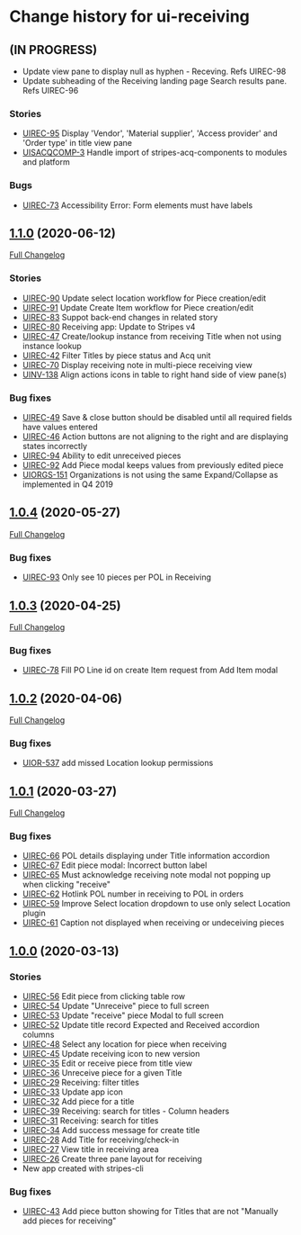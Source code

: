 # Change history for ui-receiving

## (IN PROGRESS)

* Update view pane to display null as hyphen - Receving. Refs UIREC-98
* Update subheading of the Receiving landing page Search results pane. Refs UIREC-96

### Stories
* [UIREC-95](https://issues.folio.org/browse/UIREC-95) Display 'Vendor', 'Material supplier', 'Access provider' and 'Order type' in title view pane
* [UISACQCOMP-3](https://issues.folio.org/browse/UISACQCOMP-3) Handle import of stripes-acq-components to modules and platform

### Bugs
* [UIREC-73](https://issues.folio.org/browse/UIREC-73) Accessibility Error: Form elements must have labels

## [1.1.0](https://github.com/folio-org/ui-receiving/tree/v1.1.0) (2020-06-12)
[Full Changelog](https://github.com/folio-org/ui-receiving/compare/v1.0.4...v1.1.0)

### Stories
* [UIREC-90](https://issues.folio.org/browse/UIREC-90) Update select location workflow for Piece creation/edit
* [UIREC-91](https://issues.folio.org/browse/UIREC-91) Update Create Item workflow for Piece creation/edit
* [UIREC-83](https://issues.folio.org/browse/UIREC-83) Suppot back-end changes in related story
* [UIREC-80](https://issues.folio.org/browse/UIREC-80) Receiving app: Update to Stripes v4
* [UIREC-47](https://issues.folio.org/browse/UIREC-47) Create/lookup instance from receiving Title when not using instance lookup
* [UIREC-42](https://issues.folio.org/browse/UIREC-42) Filter Titles by piece status and Acq unit
* [UIREC-70](https://issues.folio.org/browse/UIREC-70) Display receiving note in multi-piece receiving view
* [UINV-138](https://issues.folio.org/browse/UINV-138) Align actions icons in table to right hand side of view pane(s)

### Bug fixes
* [UIREC-49](https://issues.folio.org/browse/UIREC-49) Save & close button should be disabled until all required fields have values entered
* [UIREC-46](https://issues.folio.org/browse/UIREC-46) Action buttons are not aligning to the right and are displaying states incorrectly
* [UIREC-94](https://issues.folio.org/browse/UIREC-94) Ability to edit unreceived pieces
* [UIREC-92](https://issues.folio.org/browse/UIREC-92) Add Piece modal keeps values from previously edited piece
* [UIORGS-151](https://issues.folio.org/browse/UIORGS-151) Organizations is not using the same Expand/Collapse as implemented in Q4 2019

## [1.0.4](https://github.com/folio-org/ui-receiving/tree/v1.0.4) (2020-05-27)
[Full Changelog](https://github.com/folio-org/ui-receiving/compare/v1.0.3...v1.0.4)

### Bug fixes
* [UIREC-93](https://issues.folio.org/browse/UIREC-93) Only see 10 pieces per POL in Receiving

## [1.0.3](https://github.com/folio-org/ui-receiving/tree/v1.0.3) (2020-04-25)
[Full Changelog](https://github.com/folio-org/ui-receiving/compare/v1.0.2...v1.0.3)

### Bug fixes
* [UIREC-78](https://issues.folio.org/browse/UIREC-78) Fill PO Line id on create Item request from Add Item modal

## [1.0.2](https://github.com/folio-org/ui-receiving/tree/v1.0.2) (2020-04-06)
[Full Changelog](https://github.com/folio-org/ui-receiving/compare/v1.0.1...v1.0.2)

### Bug fixes
* [UIOR-537](https://issues.folio.org/browse/UIOR-537) add missed Location lookup permissions

## [1.0.1](https://github.com/folio-org/ui-receiving/tree/v1.0.1) (2020-03-27)
[Full Changelog](https://github.com/folio-org/ui-receiving/compare/v1.0.0...v1.0.1)

### Bug fixes
* [UIREC-66](https://issues.folio.org/browse/UIREC-66) POL details displaying under Title information accordion
* [UIREC-67](https://issues.folio.org/browse/UIREC-67) Edit piece modal: Incorrect button label
* [UIREC-65](https://issues.folio.org/browse/UIREC-65) Must acknowledge receiving note modal not popping up when clicking "receive"
* [UIREC-62](https://issues.folio.org/browse/UIREC-62) Hotlink POL number in receiving to POL in orders
* [UIREC-59](https://issues.folio.org/browse/UIREC-59) Improve Select location dropdown to use only select Location plugin
* [UIREC-61](https://issues.folio.org/browse/UIREC-61) Caption not displayed when receiving or undeceiving pieces

## [1.0.0](https://github.com/folio-org/ui-receiving/tree/v1.0.0) (2020-03-13)

### Stories
* [UIREC-56](https://issues.folio.org/browse/UIREC-56) Edit piece from clicking table row
* [UIREC-54](https://issues.folio.org/browse/UIREC-54) Update "Unreceive" piece to full screen
* [UIREC-53](https://issues.folio.org/browse/UIREC-53) Update "receive" piece Modal to full screen
* [UIREC-52](https://issues.folio.org/browse/UIREC-52) Update title record Expected and Received accordion columns
* [UIREC-48](https://issues.folio.org/browse/UIREC-48) Select any location for piece when receiving
* [UIREC-45](https://issues.folio.org/browse/UIREC-45) Update receiving icon to new version
* [UIREC-35](https://issues.folio.org/browse/UIREC-35) Edit or receive piece from title view
* [UIREC-36](https://issues.folio.org/browse/UIREC-36) Unreceive piece for a given Title
* [UIREC-29](https://issues.folio.org/browse/UIREC-29) Receiving: filter titles
* [UIREC-33](https://issues.folio.org/browse/UIREC-33) Update app icon
* [UIREC-32](https://issues.folio.org/browse/UIREC-32) Add piece for a title
* [UIREC-39](https://issues.folio.org/browse/UIREC-39) Receiving: search for titles - Column headers
* [UIREC-31](https://issues.folio.org/browse/UIREC-31) Receiving: search for titles
* [UIREC-34](https://issues.folio.org/browse/UIREC-34) Add success message for create title
* [UIREC-28](https://issues.folio.org/browse/UIREC-28) Add Title for receiving/check-in
* [UIREC-27](https://issues.folio.org/browse/UIREC-27) View title in receiving area
* [UIREC-26](https://issues.folio.org/browse/UIREC-26) Create three pane layout for receiving
* New app created with stripes-cli

### Bug fixes
* [UIREC-43](https://issues.folio.org/browse/UIREC-43) Add piece button showing for Titles that are not "Manually add pieces for receiving"
